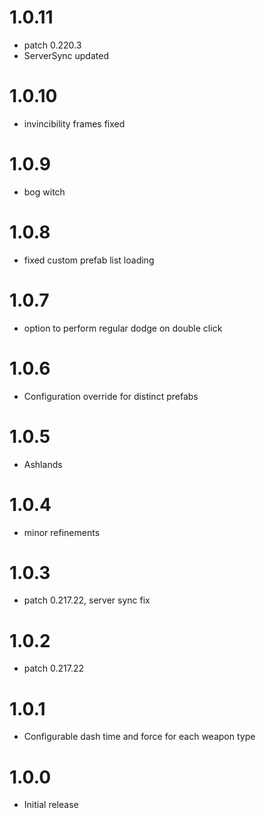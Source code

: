 # 1.0.11
* patch 0.220.3
* ServerSync updated

# 1.0.10
* invincibility frames fixed

# 1.0.9
* bog witch

# 1.0.8
* fixed custom prefab list loading

# 1.0.7
* option to perform regular dodge on double click

# 1.0.6
* Configuration override for distinct prefabs

# 1.0.5
* Ashlands

# 1.0.4
* minor refinements

# 1.0.3
* patch 0.217.22, server sync fix

# 1.0.2
* patch 0.217.22

# 1.0.1
* Configurable dash time and force for each weapon type

# 1.0.0
* Initial release